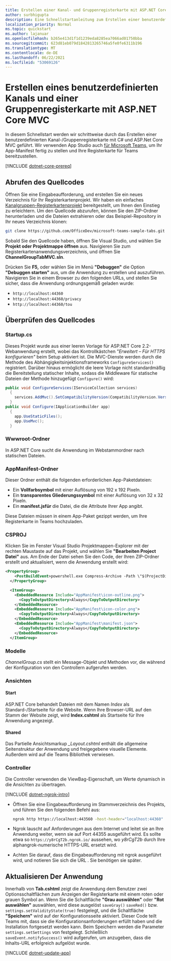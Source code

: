 ```yaml
---
title: Erstellen einer Kanal- und Gruppenregisterkarte mit ASP.NET Core MVC
author: surbhigupta
description: Eine Schnellstartanleitung zum Erstellen einer benutzerdefinierten Kanal- und Gruppenregisterkarte mit ASP.NET Core MVC
localization_priority: Normal
ms.topic: quickstart
ms.author: lajanuar
ms.openlocfilehash: b265e413d1f1d1239eda8285ea7066ad01750bba
ms.sourcegitcommit: 623d81eb079d1842813265746a5fe0fe6311b196
ms.translationtype: MT
ms.contentlocale: de-DE
ms.lasthandoff: 06/22/2021
ms.locfileid: "53069126"
---
```

# <a name="create-a-custom-channel-and-group-tab-with-aspnet-core-mvc"></a>Erstellen eines benutzerdefinierten Kanals und einer Gruppenregisterkarte mit ASP.NET Core MVC

In diesem Schnellstart werden wir schrittweise durch das Erstellen einer benutzerdefinierten Kanal-/Gruppenregisterkarte mit C# und ASP.Net Core MVC geführt. Wir verwenden App Studio auch [für Microsoft Teams,](~/concepts/build-and-test/app-studio-overview.md) um Ihr App-Manifest fertig zu stellen und Ihre Registerkarte für Teams bereitzustellen.

[!INCLUDE [dotnet-core-prereq](~/includes/tabs/dotnet-core-prereq.md)]

## <a name="get-the-source-code"></a>Abrufen des Quellcodes

Öffnen Sie eine Eingabeaufforderung, und erstellen Sie ein neues Verzeichnis für Ihr Registerkartenprojekt. Wir haben ein einfaches [Kanalgruppen-Registerkartenprojekt](https://github.com/OfficeDev/microsoft-teams-sample-tabs/tree/master/ChannelGroupTabMVC) bereitgestellt, um Ihnen den Einstieg zu erleichtern. Um den Quellcode abzurufen, können Sie den ZIP-Ordner herunterladen und die Dateien extrahieren oder das Beispiel-Repository in Ihr neues Verzeichnis klonen:

```bash
git clone https://github.com/OfficeDev/microsoft-teams-sample-tabs.git
```

Sobald Sie den Quellcode haben, öffnen Sie Visual Studio, und wählen Sie **Projekt oder Projektmappe öffnen** aus. Navigieren Sie zum Registerkartenanwendungsverzeichnis, und öffnen Sie **ChannelGroupTabMVC.sln**.

Drücken Sie **F5,** oder wählen Sie im Menü **"Debuggen"** die Option **"Debuggen starten"** aus, um die Anwendung zu erstellen und auszuführen. Navigieren Sie in einem Browser zu den folgenden URLs, und stellen Sie sicher, dass die Anwendung ordnungsgemäß geladen wurde:

- `http://localhost:44360`
- `http://localhost:44360/privacy`
- `http://localhost:44360/tou`

## <a name="review-the-source-code"></a>Überprüfen des Quellcodes

### <a name="startupcs"></a>Startup.cs

Dieses Projekt wurde aus einer leeren Vorlage für ASP.NET Core 2.2-Webanwendung erstellt, wobei das Kontrollkästchen *"Erweitert – Für HTTPS konfigurieren"* beim Setup aktiviert ist. Die MVC-Dienste werden durch die Methode des Abhängigkeitsinjektionsframeworks `ConfigureServices()` registriert. Darüber hinaus ermöglicht die leere Vorlage nicht standardmäßig die Bereitstellung statischer Inhalte, sodass die Middleware für statische Dateien der Methode hinzugefügt `Configure()` wird:

```csharp
public void ConfigureServices(IServiceCollection services)
  {
    services.AddMvc().SetCompatibilityVersion(CompatibilityVersion.Version_2_2);
  }
public void Configure(IApplicationBuilder app)
  {
    app.UseStaticFiles();
    app.UseMvc();
  }
```

### <a name="wwwroot-folder"></a>Wwwroot-Ordner

In ASP.NET Core sucht die Anwendung im Webstammordner nach statischen Dateien.

### <a name="appmanifest-folder"></a>AppManifest-Ordner

Dieser Ordner enthält die folgenden erforderlichen App-Paketdateien:

- Ein **Vollfarbsymbol** mit einer Auflösung von 192 x 192 Pixeln.
- Ein **transparentes Gliederungssymbol** mit einer Auflösung von 32 x 32 Pixeln.
- Ein **manifest.jsfür** die Datei, die die Attribute Ihrer App angibt.

Diese Dateien müssen in einem App-Paket gezippt werden, um Ihre Registerkarte in Teams hochzuladen.

### <a name="csproj"></a>CSPROJ

Klicken Sie im Fenster Visual Studio Projektmappen-Explorer mit der rechten Maustaste auf das Projekt, und wählen Sie **"Bearbeiten Project Datei"** aus. Am Ende der Datei sehen Sie den Code, der Ihren ZIP-Ordner erstellt und aktualisiert, wenn die Anwendung erstellt wird:

```xml
<PropertyGroup>
    <PostBuildEvent>powershell.exe Compress-Archive -Path \"$(ProjectDir)AppManifest\*\" -DestinationPath \"$(TargetDir)tab.zip\" -Force</PostBuildEvent>
  </PropertyGroup>

  <ItemGroup>
    <EmbeddedResource Include="AppManifest\icon-outline.png">
      <CopyToOutputDirectory>Always</CopyToOutputDirectory>
    </EmbeddedResource>
    <EmbeddedResource Include="AppManifest\icon-color.png">
      <CopyToOutputDirectory>Always</CopyToOutputDirectory>
    </EmbeddedResource>
    <EmbeddedResource Include="AppManifest\manifest.json">
      <CopyToOutputDirectory>Always</CopyToOutputDirectory>
    </EmbeddedResource>
  </ItemGroup>
```

### <a name="models"></a>Modelle

*ChannelGroup.cs* stellt ein Message-Objekt und Methoden vor, die während der Konfiguration von den Controllern aufgerufen werden.

### <a name="views"></a>Ansichten

#### <a name="home"></a>Start

ASP.NET Core behandelt Dateien mit dem Namen *Index* als Standard-/Startseite für die Website. Wenn Ihre Browser-URL auf den Stamm der Website zeigt, wird **Index.cshtml** als Startseite für Ihre Anwendung angezeigt.

#### <a name="shared"></a>Shared

Das Partielle Ansichtsmarkup *_Layout.cshtml* enthält die allgemeine Seitenstruktur der Anwendung und freigegebene visuelle Elemente. Außerdem wird auf die Teams Bibliothek verwiesen.

### <a name="controllers"></a>Controller

Die Controller verwenden die ViewBag-Eigenschaft, um Werte dynamisch in die Ansichten zu übertragen.

[!INCLUDE [dotnet-ngrok-intro](~/includes/tabs/dotnet-ngrok-intro.md)]

- Öffnen Sie eine Eingabeaufforderung im Stammverzeichnis des Projekts, und führen Sie den folgenden Befehl aus:

    ```bash
    ngrok http https://localhost:443560 -host-header="localhost:44360"
    ```

- Ngrok lauscht auf Anforderungen aus dem Internet und leitet sie an Ihre Anwendung weiter, wenn sie auf Port 44355 ausgeführt wird.  Es sollte etwa so `https://y8rCgT2b.ngrok.io/` aussehen, wo *y8rCgT2b* durch Ihre alphangrok-numerische HTTPS-URL ersetzt wird.

- Achten Sie darauf, dass die Eingabeaufforderung mit ngrok ausgeführt wird, und notieren Sie sich die URL . Sie benötigen sie später.

## <a name="update-your-application"></a>Aktualisieren Der Anwendung

Innerhalb von **Tab.cshtml** zeigt die Anwendung dem Benutzer zwei Optionsschaltflächen zum Anzeigen der Registerkarte mit einem roten oder grauen Symbol an. Wenn Sie die Schaltfläche **"Grau auswählen"** oder **"Rot auswählen"** auswählen, wird diese ausgelöst `saveGray()` `saveRed()` bzw. `settings.setValidityState(true)` festgelegt, und die Schaltfläche **"Speichern"** wird auf der Konfigurationsseite aktiviert. Dieser Code teilt Teams mit, dass sie die Konfigurationsanforderungen erfüllt haben und die Installation fortgesetzt werden kann. Beim Speichern werden die Parameter `settings.setSettings` von festgelegt. Schließlich `saveEvent.notifySuccess()` wird aufgerufen, um anzugeben, dass die Inhalts-URL erfolgreich aufgelöst wurde.

[!INCLUDE [dotnet-update-app](~/includes/tabs/dotnet-update-chan-grp-app.md)]
